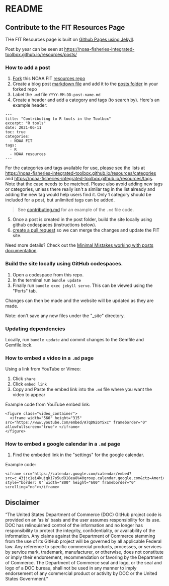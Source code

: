# README

## Contribute to the FIT Resources Page

THe FIT Resources page is built on [Github Pages using Jekyll](https://docs.github.com/en/pages/setting-up-a-github-pages-site-with-jekyll/about-github-pages-and-jekyll).

Post by year can be seen at https://noaa-fisheries-integrated-toolbox.github.io/resources/posts/

### How to add a post 

1. [Fork](https://docs.github.com/en/github/getting-started-with-github/quickstart/fork-a-repo) this NOAA FIT [resources repo](https://github.com/noaa-fisheries-integrated-toolbox/resources)
2. Create a blog post [markdown file](https://guides.github.com/features/mastering-markdown/) and add it to the [posts folder](https://github.com/noaa-fisheries-integrated-toolbox/resources/tree/master/_posts) in your forked repo
3. Label the `.md` file `YYYY-MM-DD-post-name.md`
4. Create a header and add a category and tags (to search by). Here's an example header: 

```
---
title: "Contributing to R tools in the Toolbox"
excerpt: "R tools"
date: 2021-06-11
toc: true
categories:
  - NOAA FIT
tags:
  - R
  - NOAA resources
---
```

For the categories and tags available for use, please see the lists at https://noaa-fisheries-integrated-toolbox.github.io/resources/categories and https://noaa-fisheries-integrated-toolbox.github.io/resources/tags. Note that the case
needs to be matched. Please also avoid adding new tags or categories, unless there really isn't a similar tag in the list already and adding the new tag would help users find it.
Only 1 category should be included for a post, but unlimited tags can be added.

> See [contributing.md](https://raw.githubusercontent.com/noaa-fisheries-integrated-toolbox/resources/master/_posts/2021-06-11-contributing.md) for an example of the `.md` file code.
5. Once a post is created in the post folder, build the site locally using github codespaces (instructions below).
6. [create a pull request](https://docs.github.com/en/github/collaborating-with-pull-requests/proposing-changes-to-your-work-with-pull-requests/creating-a-pull-request) so we can merge the changes and update the FIT site.

Need more details? Check out the [Minimal Mistakes working with posts documentation](https://mmistakes.github.io/minimal-mistakes/docs/posts/).

### Build the site locally using GitHub codespaces.

1. Open a codespace from this repo.
2. In the terminal run `bundle update`
3. Finally run `bundle exec jekyll serve`. This can be viewed using the "Ports" tab.

Changes can then be made and the website will be updated as they are made.

Note: don't save any new files under the "_site" directory.

### Updating dependencies
Locally, run `bundle update` and commit changes to the Gemfile and Gemfile.lock.
 
### How to embed a video in a `.md` page
Using a link from YouTube or Vimeo:
1. Click `share`
2. Click `embed link`
3. Copy and Paste the embed link into the `.md` file where you want the video to appear

Example code from YouTube embed link:
```
<figure class="video_container">
  <iframe width="560" height="315" src="https://www.youtube.com/embed/A7qDN2oYSxc" frameborder="0" allowfullscreen="true"> </iframe>
</figure>
```

### How to embed a google calendar in a `.md` page
1. Find the embeded link in the "settings" for the google calendar.

Example code:
```
<iframe src="https://calendar.google.com/calendar/embed?src=c_43jjc1ei4kujqki7o5ud918ea8%40group.calendar.google.com&ctz=America%2FNew_York" style="border: 0" width="800" height="600" frameborder="0" scrolling="no"></iframe>
```
## Disclaimer

“The United States Department of Commerce (DOC) GitHub project code is provided on an ‘as is’ basis and the user assumes responsibility for its use. DOC has relinquished control of the information and no longer has responsibility to protect the integrity, confidentiality, or availability of the information. Any claims against the Department of Commerce stemming from the use of its GitHub project will be governed by all applicable Federal law. Any reference to specific commercial products, processes, or services by service mark, trademark, manufacturer, or otherwise, does not constitute or imply their endorsement, recommendation or favoring by the Department of Commerce. The Department of Commerce seal and logo, or the seal and logo of a DOC bureau, shall not be used in any manner to imply endorsement of any commercial product or activity by DOC or the United States Government.”
